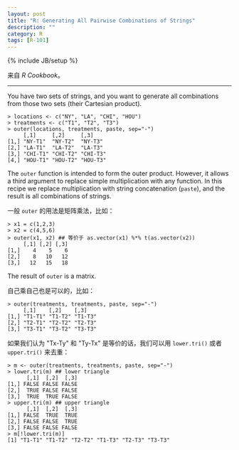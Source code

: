 ```yaml
---
layout: post
title: "R: Generating All Pairwise Combinations of Strings"
description: ""
category: R
tags: [R-101]
---
```

{% include JB/setup %}

来自 _R Cookbook_。

-----

You have two sets of strings, and you want to generate all combinations from those two sets (their Cartesian product).

	> locations <- c("NY", "LA", "CHI", "HOU")
	> treatments <- c("T1", "T2", "T3")
	> outer(locations, treatments, paste, sep="-")
	     [,1]     [,2]     [,3]    
	[1,] "NY-T1"  "NY-T2"  "NY-T3" 
	[2,] "LA-T1"  "LA-T2"  "LA-T3" 
	[3,] "CHI-T1" "CHI-T2" "CHI-T3"
	[4,] "HOU-T1" "HOU-T2" "HOU-T3"

The `outer` function is intended to form the outer product. However, it allows a third argument to replace simple multiplication with any function. In this recipe we replace multiplication with string concatenation (`paste`), and the result is all combinations of strings.

一般 `outer` 的用法是矩阵乘法，比如：
	
	> x1 = c(1,2,3)
	> x2 = c(4,5,6)
	> outer(x1, x2) ## 等价于 as.vector(x1) %*% t(as.vector(x2))
		 [,1] [,2] [,3]
	[1,]    4    5    6
	[2,]    8   10   12
	[3,]   12   15   18
	
The result of `outer` is a matrix.

自己乘自己也是可以的，比如：

	> outer(treatments, treatments, paste, sep="-")
	     [,1]    [,2]    [,3]   
	[1,] "T1-T1" "T1-T2" "T1-T3"
	[2,] "T2-T1" "T2-T2" "T2-T3"
	[3,] "T3-T1" "T3-T2" "T3-T3"

如果我们认为 "Tx-Ty" 和 "Ty-Tx" 是等价的话，我们可以用 `lower.tri()` 或者 `upper.tri()` 来去重：

	> m <- outer(treatments, treatments, paste, sep="-")
	> lower.tri(m) ## lower triangle
		  [,1]  [,2]  [,3]
	[1,] FALSE FALSE FALSE
	[2,]  TRUE FALSE FALSE
	[3,]  TRUE  TRUE FALSE
	> upper.tri(m) ## upper triangle
		  [,1]  [,2]  [,3]
	[1,] FALSE  TRUE  TRUE
	[2,] FALSE FALSE  TRUE
	[3,] FALSE FALSE FALSE
	> m[!lower.tri(m)]
	[1] "T1-T1" "T1-T2" "T2-T2" "T1-T3" "T2-T3" "T3-T3"

